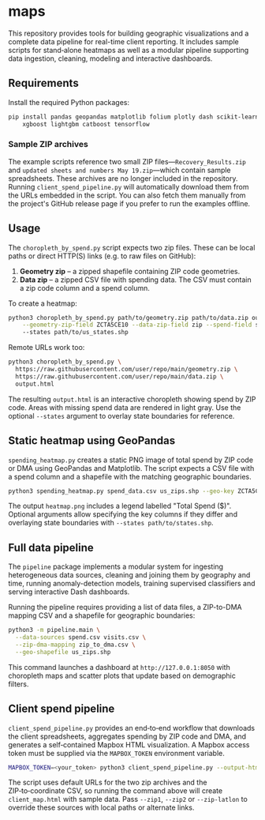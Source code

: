 # maps

This repository provides tools for building geographic visualizations and a
complete data pipeline for real-time client reporting.  It includes sample
scripts for stand‑alone heatmaps as well as a modular pipeline supporting data
ingestion, cleaning, modeling and interactive dashboards.

## Requirements

Install the required Python packages:

```bash
pip install pandas geopandas matplotlib folium plotly dash scikit-learn \
    xgboost lightgbm catboost tensorflow
```

### Sample ZIP archives

The example scripts reference two small ZIP files—`Recovery_Results.zip` and
`updated sheets and numbers May 19.zip`—which contain sample spreadsheets. These
archives are no longer included in the repository. Running
`client_spend_pipeline.py` will automatically download them from the URLs
embedded in the script. You can also fetch them manually from the project's
GitHub release page if you prefer to run the examples offline.

## Usage

The `choropleth_by_spend.py` script expects two zip files. These can be local
paths or direct HTTP(S) links (e.g. to raw files on GitHub):

1. **Geometry zip** – a zipped shapefile containing ZIP code geometries.
2. **Data zip** – a zipped CSV file with spending data. The CSV must contain a
   zip code column and a spend column.

To create a heatmap:

```bash
python3 choropleth_by_spend.py path/to/geometry.zip path/to/data.zip output.html \
    --geometry-zip-field ZCTA5CE10 --data-zip-field zip --spend-field spend
    --states path/to/us_states.shp
```

Remote URLs work too:

```bash
python3 choropleth_by_spend.py \
  https://raw.githubusercontent.com/user/repo/main/geometry.zip \
  https://raw.githubusercontent.com/user/repo/main/data.zip \
  output.html
```

The resulting `output.html` is an interactive choropleth showing spend by ZIP
code. Areas with missing spend data are rendered in light gray. Use the optional
`--states` argument to overlay state boundaries for reference.

## Static heatmap using GeoPandas

`spending_heatmap.py` creates a static PNG image of total spend by ZIP code or DMA using GeoPandas and Matplotlib. The script expects a CSV file with a spend column and a shapefile with the matching geographic boundaries.

```bash
python3 spending_heatmap.py spend_data.csv us_zips.shp --geo-key ZCTA5CE10 --data-key ZIP --spend-field spend --output heatmap.png
```

The output `heatmap.png` includes a legend labelled "Total Spend ($)". Optional
arguments allow specifying the key columns if they differ and overlaying state
boundaries with `--states path/to/states.shp`.

## Full data pipeline

The `pipeline` package implements a modular system for ingesting heterogeneous
data sources, cleaning and joining them by geography and time, running
anomaly-detection models, training supervised classifiers and serving
interactive Dash dashboards.

Running the pipeline requires providing a list of data files, a ZIP-to-DMA
mapping CSV and a shapefile for geographic boundaries:

```bash
python3 -m pipeline.main \
  --data-sources spend.csv visits.csv \
  --zip-dma-mapping zip_to_dma.csv \
  --geo-shapefile us_zips.shp
```

This command launches a dashboard at `http://127.0.0.1:8050` with choropleth
maps and scatter plots that update based on demographic filters.

## Client spend pipeline

`client_spend_pipeline.py` provides an end‑to‑end workflow that downloads the
client spreadsheets, aggregates spending by ZIP code and DMA, and generates a
self‑contained Mapbox HTML visualization. A Mapbox access token must be supplied
via the `MAPBOX_TOKEN` environment variable.

```bash
MAPBOX_TOKEN=<your_token> python3 client_spend_pipeline.py --output-html client_map.html
```

The script uses default URLs for the two zip archives and the ZIP‑to‑coordinate
CSV, so running the command above will create `client_map.html` with sample
data. Pass `--zip1`, `--zip2` or `--zip-latlon` to override these sources with
local paths or alternate links.
